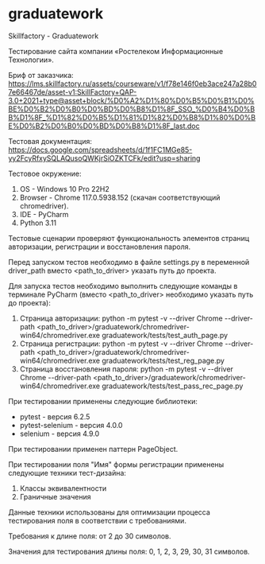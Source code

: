 # graduatework
Skillfactory - Graduatework

Тестирование сайта компании «Ростелеком Информационные Технологии».

Бриф от заказчика: https://lms.skillfactory.ru/assets/courseware/v1/f78e146f0eb3ace247a28b07e66467de/asset-v1:SkillFactory+QAP-3.0+2021+type@asset+block/%D0%A2%D1%80%D0%B5%D0%B1%D0%BE%D0%B2%D0%B0%D0%BD%D0%B8%D1%8F_SSO_%D0%B4%D0%BB%D1%8F_%D1%82%D0%B5%D1%81%D1%82%D0%B8%D1%80%D0%BE%D0%B2%D0%B0%D0%BD%D0%B8%D1%8F_last.doc

Тестовая документация: https://docs.google.com/spreadsheets/d/1f1FC1MGe85-yy2FcyRfxySQLAQusoQWKjrSiOZKTCFk/edit?usp=sharing

Тестовое окружение:
1. OS - Windows 10 Pro 22H2
2. Browser - Chrome 117.0.5938.152 (скачан соответствующий chromedriver).
3. IDE - PyCharm
4. Python 3.11

Тестовые сценарии проверяют функциональность элементов страниц авторизации, регистрации и восстановления пароля.

Перед запуском тестов необходимо в файле settings.py в переменной driver_path вместо <path_to_driver> указать путь до проекта.

Для запуска тестов необходимо выполнить следующие команды в терминале PyCharm (вместо <path_to_driver> необходимо указать путь до проекта):
1. Страница авторизации: python -m pytest -v --driver Chrome --driver-path <path_to_driver>/graduatework/chromedriver-win64/chromedriver.exe graduatework/tests/test_auth_page.py
2. Страница регистрации: python -m pytest -v --driver Chrome --driver-path <path_to_driver>/graduatework/chromedriver-win64/chromedriver.exe graduatework/tests/test_reg_page.py
3. Страница восстановления пароля: python -m pytest -v --driver Chrome --driver-path <path_to_driver>/graduatework/chromedriver-win64/chromedriver.exe graduatework/tests/test_pass_rec_page.py

При тестировании применены следующие библиотеки:
- pytest - версия 6.2.5
- pytest-selenium - версия 4.0.0
- selenium - версия 4.9.0

При тестировании применен паттерн PageObject.

При тестировании поля "Имя" формы регистрации применены следующие техники тест-дизайна:
1. Классы эквивалентности
2. Граничные значения

Данные техники использованы для оптимизации процесса тестирования поля в соответствии с требованиями.

Требования к длине поля: от 2 до 30 символов.

Значения для тестирования длины поля: 0, 1, 2, 3, 29, 30, 31 символов.
